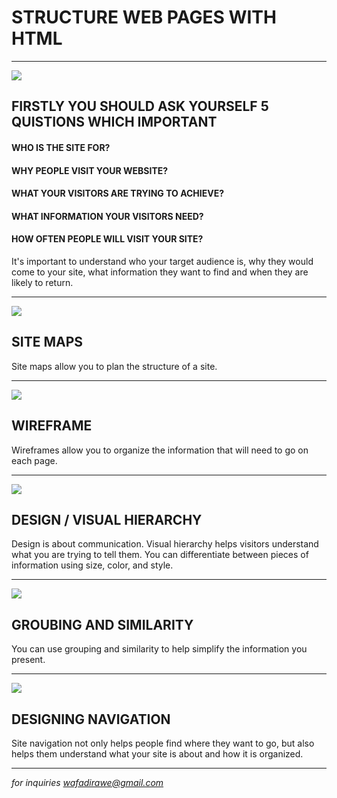 # STRUCTURE WEB PAGES WITH HTML
***
![](https://www.netclipart.com/pp/m/22-229629_download-clipart-animated-girl-thinking-png.png)
## FIRSTLY YOU SHOULD ASK YOURSELF 5 QUISTIONS WHICH IMPORTANT
#### WHO IS THE SITE FOR?
#### WHY PEOPLE VISIT YOUR WEBSITE?
#### WHAT YOUR VISITORS ARE TRYING TO ACHIEVE?
#### WHAT INFORMATION YOUR VISITORS NEED?
#### HOW OFTEN PEOPLE WILL VISIT YOUR SITE?
It's important to understand who your target audience
is, why they would come to your site, what information
they want to find and when they are likely to return.
***
![](https://optimized360.com/wp-content/uploads/2017/06/shutterstock_420563929.jpg)
## SITE MAPS
Site maps allow you to plan the structure of a site.
***
![](https://i.pinimg.com/originals/3e/e2/b3/3ee2b3465321cc4af1b740f53a2f74a1.jpg)
## WIREFRAME
Wireframes allow you to organize the information that
will need to go on each page.
***
![](https://premium.wpmudev.org/blog/wp-content/uploads/2018/10/How-to-achieve-visual-hierarchy-design-tips-for-developers.png)
## DESIGN / VISUAL HIERARCHY
Design is about communication. Visual hierarchy helps
visitors understand what you are trying to tell them.
You can differentiate between pieces of information
using size, color, and style.
***
![](https://s3.amazonaws.com/ceblog/wp-content/uploads/2017/09/05012419/Gestalts-principal.jpg)
## GROUBING AND SIMILARITY
You can use grouping and similarity to help simplify
the information you present.
***
![](https://thumbs.dreamstime.com/z/modern-flat-design-website-navigation-buttons-set-rectangle-shape-help-like-search-download-upload-setup-sign-up-add-to-cart-56839065.jpg)
## DESIGNING NAVIGATION
Site navigation not only helps people find where they want to go, but also
helps them understand what your site is about and how it is organized.

***


*for inquiries wafadirawe@gmail.com* 
